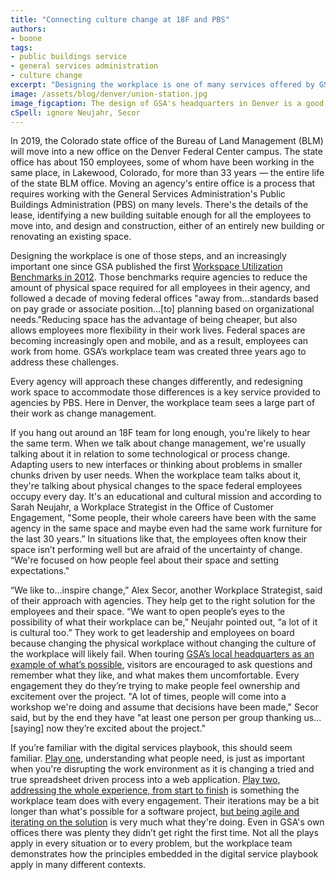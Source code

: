 ```yaml
---
title: "Connecting culture change at 18F and PBS"
authors:
- boone
tags:
- public buildings service
- general services administration
- culture change
excerpt: "Designing the workplace is one of many services offered by GSA's Public Buildings Service. In Lakewood, Colorado, the team approaches the task as consultants working with agencies to change their space and the culture to go with it."
image: /assets/blog/denver/union-station.jpg
image_figcaption: The design of GSA's headquarters in Denver is a good example of what's possible for other agencies. The team works with agencies to find the right design for their space and their culture.
cSpell: ignore Neujahr, Secor
---
```

In 2019, the Colorado state office of the Bureau of Land Management (BLM) will move into a new office on the Denver Federal Center campus. The state office has about 150 employees, some of whom have been working in the same place, in Lakewood, Colorado, for more than 33 years — the entire life of the state BLM office. Moving an agency's entire office is a process that requires working with the General Services Administration's Public Buildings Administration (PBS) on many levels. There's the details of the lease, identifying a new building suitable enough for all the employees to move into, and design and construction, either of an entirely new building or renovating an existing space.

Designing the workplace is one of those steps, and an increasingly important one since GSA published the first [Workspace Utilization Benchmarks in 2012](http://www.gsa.gov/graphics/ogp/Workspace_Utilization_Banchmark_July_2012.pdf). Those benchmarks require agencies to reduce the amount of physical space required for all employees in their agency, and followed a decade of moving federal offices "away from…standards based on pay grade or associate position…[to] planning based on organizational needs."Reducing space has the advantage of being cheaper, but also allows employees more flexibility in their work lives. Federal spaces are becoming increasingly open and mobile, and as a result, employees can work from home. GSA’s workplace team was created three years ago to address these challenges.

Every agency will approach these changes differently, and redesigning work space to accommodate those differences is a key service provided to agencies by PBS. Here in Denver, the workplace team sees a large part of their work as change management.

If you hang out around an 18F team for long enough, you're likely to hear the same term. When we talk about change management, we're usually talking about it in relation to some technological or process change. Adapting users to new interfaces or thinking about problems in smaller chunks driven by user needs. When the workplace team talks about it, they're talking about physical changes to the space federal employees occupy every day. It's an educational and cultural mission and according to Sarah Neujahr, a Workplace Strategist in the Office of Customer Engagement, "Some people, their whole careers have been with the same agency in the same space and maybe even had the same work furniture for the last 30 years.” In situations like that, the employees often know their space isn’t performing well but are afraid of the uncertainty of change. “We're focused on how people feel about their space and setting expectations."

“We like to…inspire change,” Alex Secor, another Workplace Strategist, said of their approach with agencies. They help get to the right solution for the employees and their space. “We want to open people’s eyes to the possibility of what their workplace can be,” Neujahr pointed out, “a lot of it is cultural too.” They work to get leadership and employees on board because changing the physical workplace without changing the culture of the workplace will likely fail. When touring [GSA’s local headquarters as an example of what’s possible](https://18f.gsa.gov/2016/10/14/iterative-workplace-design-denver-federal-center/), visitors are encouraged to ask questions and remember what they like, and what makes them uncomfortable. Every engagement they do they’re trying to make people feel ownership and excitement over the project. "A lot of times, people will come into a workshop we're doing and assume that decisions have been made," Secor said, but by the end they have "at least one person per group thanking us…[saying] now they’re excited about the project."

If you’re familiar with the digital services playbook, this should seem familiar. [Play one](https://playbook.cio.gov/#play1), understanding what people need, is just as important when you're disrupting the work environment as it is changing a tried and true spreadsheet driven process into a web application. [Play two, addressing the whole experience, from start to finish](https://playbook.cio.gov/#play2) is something the workplace team does with every engagement. Their iterations may be a bit longer than what's possible for a software project, [but being agile and iterating on the solution](https://playbook.cio.gov/#play4) is very much what they're doing. Even in GSA's own offices there was plenty they didn’t get right the first time. Not all the plays apply in every situation or to every problem, but the workplace team demonstrates how the principles embedded in the digital service playbook apply in many different contexts.
